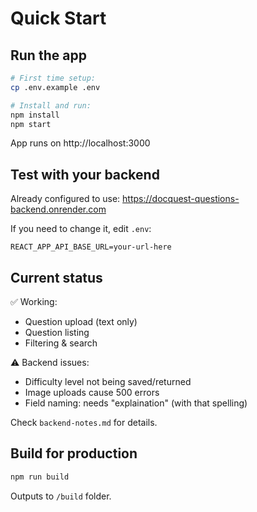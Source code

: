 # Quick Start

## Run the app

```bash
# First time setup:
cp .env.example .env

# Install and run:
npm install
npm start
```

App runs on http://localhost:3000

## Test with your backend

Already configured to use: https://docquest-questions-backend.onrender.com

If you need to change it, edit `.env`:
```
REACT_APP_API_BASE_URL=your-url-here
```

## Current status

✅ Working:
- Question upload (text only)
- Question listing
- Filtering & search

⚠️ Backend issues:
- Difficulty level not being saved/returned
- Image uploads cause 500 errors
- Field naming: needs "explaination" (with that spelling)

Check `backend-notes.md` for details.

## Build for production

```bash
npm run build
```

Outputs to `/build` folder.
